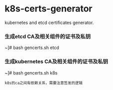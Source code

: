 # k8s-certs-generator
kubernetes and etcd certificates generator.

### 生成etcd CA及相关组件的证书及私钥
~]# bash gencerts.sh etcd


### 生成kubernetes CA及相关组件的证书及私钥
~]# bash gencerts.sh k8s

```
k8s的ca之间有依赖关系，需要注意签发的逻辑

```
